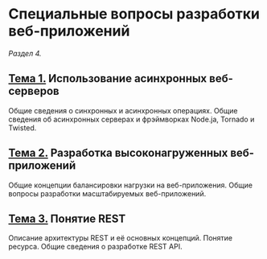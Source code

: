 # Специальные вопросы разработки веб-приложений

_Раздел 4._

## [Тема 1.](chapter-1/README.md) Использование асинхронных веб-серверов

Общие сведения о синхронных и асинхронных операциях. Общие сведения об
асинхронных серверах и фрэймворках Node.ja, Tornado и Twisted.

## [Тема 2.](chapter-2/README.md) Разработка высоконагруженных веб-приложений

Общие концепции балансировки нагрузки на веб-приложения. Общие вопросы
разработки масштабируемых веб-приложений.

## [Тема 3.](chapter-3/README.md) Понятие REST

Описание архитектуры REST и её основных концепций. Понятие ресурса. Общие
сведения о разработке REST API.

